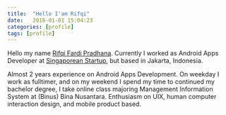 ```yaml
---
title:  "Hello I'am Rifqi"
date:   2018-01-01 15:04:23
categories: [profile]
tags: [profile]
---
```

Hello my name [Rifqi Fardi Pradhana][about-me]. Currently I worked as Android Apps Developer at [Singaporean Startup][airfrov], but based in Jakarta, Indonesia.

Almost 2 years experience on Android Apps Development. On weekday I work as fulltimer, and on my weekend I spend my time to continued my bachelor degree, I take online class majoring Management Information System at (Binus) Bina Nusantara.
Enthusiasm on UIX, human computer interaction design, and mobile product based.


[about-me]:    https://www.linkedin.com/in/rifqifardi
[airfrov]:    https://www.airfrov.com

